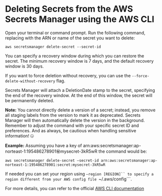# Deleting Secrets from the AWS Secrets Manager using the AWS CLI

Open your terminal or command prompt.
Run the following command, replacing with the ARN or name of the secret you want to delete: 
```
aws secretsmanager delete-secret --secret-id
```
You can specify a recovery window during which you can restore the secret. The minimum recovery window is 7 days, and the default recovery window is 30 days.

If you want to force deletion without recovery, you can use the ```--force-delete-without-recovery``` flag.

Secrets Manager will attach a DeletionDate stamp to the secret, specifying the end of the recovery window. At the end of this window, the secret will be permanently deleted.

**Note:** You cannot directly delete a version of a secret; instead, you remove all staging labels from the version to mark it as deprecated. Secrets Manager will then automatically delete the version in the background.
Remember to adjust the command with your specific secret ID and preferences. And as always, be cautious when handling sensitive information! 🤐

**Example:**
Assuming you have a key of arn:aws:secretsmanager:ap-norteast-1:195486278901:secret:mysecret-3kR5wR the command would be:
```
aws secretsmanager delete-secret –secret-id arn:aws:secretsmanager:ap-norteast-1:195486278901:secret:mysecret-3kR5wR
```

If needed you can set your region using ```–region [REGION]`` to specify a region different from your AWS config file ```~/.aws/config```.

For more details, you can refer to the official [AWS CLI documentation](https://docs.aws.amazon.com/cli/latest/reference/secretsmanager/delete-secret.html)
